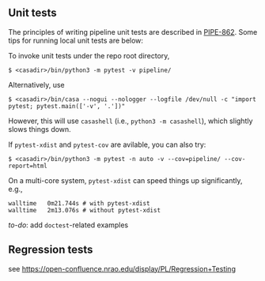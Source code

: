 ## Unit tests

The principles of writing pipeline unit tests are described in [PIPE-862](https://open-jira.nrao.edu/browse/PIPE-862). Some tips for running local unit tests are below:

To invoke unit tests under the repo root directory,

```console
$ <casadir>/bin/python3 -m pytest -v pipeline/
```

Alternatively, use
```console
$ <casadir>/bin/casa --nogui --nologger --logfile /dev/null -c "import pytest; pytest.main(['-v', '.'])" 
```
However, this will use `casashell` (i.e., `python3 -m casashell`), which slightly slows things down.

If `pytest-xdist` and `pytest-cov` are avilable, you can also try:
```console
$ <casadir>/bin/python3 -m pytest -n auto -v --cov=pipeline/ --cov-report=html
```
On a multi-core system, `pytest-xdist` can speed things up significantly, e.g.,

    walltime   0m21.744s # with pytest-xdist
    walltime   2m13.076s # without pytest-xdist

*to-do*: add `doctest`-related examples

## Regression tests

see https://open-confluence.nrao.edu/display/PL/Regression+Testing